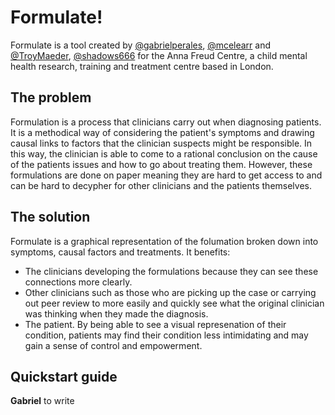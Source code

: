 # Formulate!

Formulate is a tool created by [@gabrielperales](https://github.com/gabrielperales), [@mcelearr](https://github.com/mcelearr) and [@TroyMaeder](https://github.com/TroyMaeder), [@shadows666](https://github.com/Shadows666) for the Anna Freud Centre, a child mental health research, training and treatment centre based in London.

## The problem

Formulation is a process that clinicians carry out when diagnosing patients. It is a methodical way of considering the patient's symptoms and drawing causal links to factors that the clinician suspects might be responsible. In this way, the clinician is able to come to a rational conclusion on the cause of the patients issues and how to go about treating them. However, these formulations are done on paper meaning they are hard to get access to and can be hard to decypher for other clinicians and the patients themselves.

## The solution

Formulate is a graphical representation of the folumation broken down into symptoms, causal factors and treatments. It benefits:
* The clinicians developing the formulations because they can see these connections more clearly.
* Other clinicians such as those who are picking up the case or carrying out peer review to more easily and quickly see what the original clinician was thinking when they made the diagnosis.
* The patient. By being able to see a visual represenation of their condition, patients may find their condition less intimidating and may gain a sense of control and empowerment.

## Quickstart guide

**Gabriel** to write
